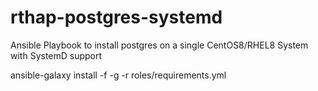 # rthap-postgres-systemd

Ansible Playbook to install postgres on a single CentOS8/RHEL8 System with SystemD support


ansible-galaxy install -f -g -r roles/requirements.yml
